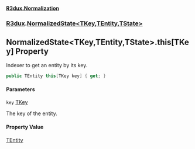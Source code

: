 #### [R3dux.Normalization](R3dux.Normalization.md 'R3dux.Normalization')
### [R3dux](R3dux.Normalization.md#R3dux 'R3dux').[NormalizedState&lt;TKey,TEntity,TState&gt;](NormalizedState_TKey,TEntity,TState_.md 'R3dux.NormalizedState<TKey,TEntity,TState>')

## NormalizedState<TKey,TEntity,TState>.this[TKey] Property

Indexer to get an entity by its key.

```csharp
public TEntity this[TKey key] { get; }
```
#### Parameters

<a name='R3dux.NormalizedState_TKey,TEntity,TState_.this[TKey].key'></a>

`key` [TKey](NormalizedState_TKey,TEntity,TState_.md#R3dux.NormalizedState_TKey,TEntity,TState_.TKey 'R3dux.NormalizedState<TKey,TEntity,TState>.TKey')

The key of the entity.

#### Property Value
[TEntity](NormalizedState_TKey,TEntity,TState_.md#R3dux.NormalizedState_TKey,TEntity,TState_.TEntity 'R3dux.NormalizedState<TKey,TEntity,TState>.TEntity')